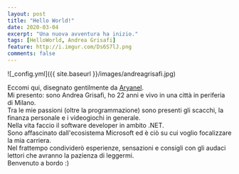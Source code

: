 ```yaml
---
layout: post
title: "Hello World!"
date: 2020-03-04
excerpt: "Una nuova avventura ha inizio."
tags: [HelloWorld, Andrea Grisafi]
feature: http://i.imgur.com/Ds6S7lJ.png
comments: false
---
```



![_config.yml]({{ site.baseurl }}/images/andreagrisafi.jpg)

Eccomi qui, disegnato gentilmente da [Aryanel](https://twitter.com/itsaryanel).  
Mi presento: sono Andrea Grisafi, ho 22 anni e vivo in una città in periferia di Milano.  
Tra le mie passioni (oltre la programmazione) sono presenti gli scacchi, la finanza personale e i videogiochi in generale.  
Nella vita faccio il software developer in ambito .NET.  
Sono affascinato dall'ecosistema Microsoft ed è ciò su cui voglio focalizzare la mia carriera.  
Nel frattempo condividerò esperienze, sensazioni e consigli con gli audaci lettori che avranno la pazienza di leggermi.  
Benvenuto a bordo :)

